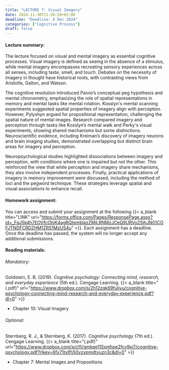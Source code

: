 ```yaml
---
title: "LECTURE 7: Visual Imagery"
date: 2024-11-30T21:26:59+02:00
deadline: "Deadline: 8 Dec 2024"
categories: ["Cognitive Process"]
draft: false
---
```


#### Lecture summary:

The lecture focused on visual and mental imagery as essential cognitive processes. Visual imagery is defined as seeing in the absence of a stimulus, while mental imagery encompasses recreating sensory experiences across all senses, including taste, smell, and touch. Debates on the necessity of imagery in thought have historical roots, with contrasting views from Aristotle, Galton, and Watson.

The cognitive revolution introduced Paivio’s conceptual peg hypothesis and mental chronometry, emphasizing the role of spatial representations in memory and mental tasks like mental rotation. Kosslyn's mental scanning experiments suggested spatial properties of imagery align with perception. However, Pylyshyn argued for propositional representation, challenging the spatial nature of mental images. Research compared imagery and perception through tasks like Kosslyn’s mental walk and Perky's visual experiments, showing shared mechanisms but some distinctions. Neuroscientific evidence, including Kreiman’s discovery of imagery neurons and brain imaging studies, demonstrated overlapping but distinct brain areas for imagery and perception.

Neuropsychological studies highlighted dissociations between imagery and perception, with conditions where one is impaired but not the other. This reinforced the view that while perception and imagery share mechanisms, they also involve independent processes. Finally, practical applications of imagery in memory improvement were discussed, including the method of loci and the pegword technique. These strategies leverage spatial and visual associations to enhance recall.

#### Homework assignment:

You can access and submit your assignment at the following {{< a_blank title="LINK" url="https://forms.office.com/Pages/ResponsePage.aspx?id=_FqJ5k4h7EOVfcOhjK4agRQtemblazZMjLRNMzJCeQ9URVo2SjhJN01COFJTNDFCRDZHM1ZRS1MzUS4u" >}}. Each assignment has a deadline. Once the deadline has passed, the system will no longer accept any additional submissions.

#### Reading materials:

###### Mandatory:

Goldstein, E. B. (2019). *Cognitive psychology: Connecting mind, research, and everyday experience* (5th ed.). Cengage Learning. {{< a_blank title="(.pdf)" url="https://www.dropbox.com/s/2h12zgk69fuliyu/cognitive-psychology-connecting-mind-research-and-everyday-experience.pdf?dl=0" >}}

* Chapter 10: Visual Imagery

###### Optional:

Sternberg, R. J., & Sternberg, K. (2017). *Cognitive psychology* (7th ed.). Cengage Learning. {{< a_blank title="(.pdf)" url="https://www.dropbox.com/scl/fi/gmkqe115xmhpe2fcy9xi7/cognitive-psychology.pdf?rlkey=6fx71txlfh50yzvpmdtyuzn3c&dl=0" >}}

* Chapter 7: Mental Images and Propositions
